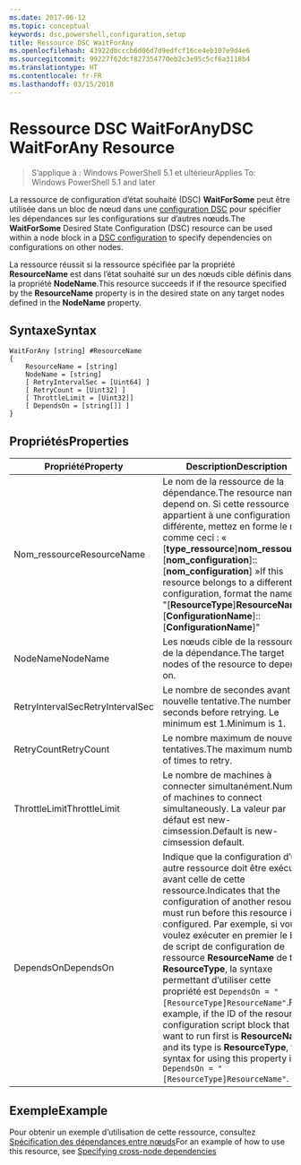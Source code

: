 ```yaml
---
ms.date: 2017-06-12
ms.topic: conceptual
keywords: dsc,powershell,configuration,setup
title: Ressource DSC WaitForAny
ms.openlocfilehash: 43922dbcccb6d06d7d9edfcf16ce4eb107e9d4e6
ms.sourcegitcommit: 99227f62dcf827354770eb2c3e95c5cf6a3118b4
ms.translationtype: HT
ms.contentlocale: fr-FR
ms.lasthandoff: 03/15/2018
---
```

# <a name="dsc-waitforany-resource"></a><span data-ttu-id="864f3-103">Ressource DSC WaitForAny</span><span class="sxs-lookup"><span data-stu-id="864f3-103">DSC WaitForAny Resource</span></span>

> <span data-ttu-id="864f3-104">S’applique à : Windows PowerShell 5.1 et ultérieur</span><span class="sxs-lookup"><span data-stu-id="864f3-104">Applies To: Windows PowerShell 5.1 and later</span></span>

<span data-ttu-id="864f3-105">La ressource de configuration d’état souhaité (DSC) **WaitForSome** peut être utilisée dans un bloc de nœud dans une [configuration DSC](configurations.md) pour spécifier les dépendances sur les configurations sur d’autres nœuds.</span><span class="sxs-lookup"><span data-stu-id="864f3-105">The **WaitForSome** Desired State Configuration (DSC) resource can be used within a node block in a [DSC configuration](configurations.md) to specify dependencies on configurations on other nodes.</span></span>

<span data-ttu-id="864f3-106">La ressource réussit si la ressource spécifiée par la propriété **ResourceName** est dans l’état souhaité sur un des nœuds cible définis dans la propriété **NodeName**.</span><span class="sxs-lookup"><span data-stu-id="864f3-106">This resource succeeds if if the resource specified by the **ResourceName** property is in the desired state on any target nodes defined in the **NodeName** property.</span></span>


## <a name="syntax"></a><span data-ttu-id="864f3-107">Syntaxe</span><span class="sxs-lookup"><span data-stu-id="864f3-107">Syntax</span></span>

```
WaitForAny [string] #ResourceName
{
    ResourceName = [string]
    NodeName = [string]
    [ RetryIntervalSec = [Uint64] ]
    [ RetryCount = [Uint32] ] 
    [ ThrottleLimit = [Uint32]]
    [ DependsOn = [string[]] ]
}
```

## <a name="properties"></a><span data-ttu-id="864f3-108">Propriétés</span><span class="sxs-lookup"><span data-stu-id="864f3-108">Properties</span></span>

|  <span data-ttu-id="864f3-109">Propriété</span><span class="sxs-lookup"><span data-stu-id="864f3-109">Property</span></span>  |  <span data-ttu-id="864f3-110">Description</span><span class="sxs-lookup"><span data-stu-id="864f3-110">Description</span></span>   | 
|---|---| 
| <span data-ttu-id="864f3-111">Nom_ressource</span><span class="sxs-lookup"><span data-stu-id="864f3-111">ResourceName</span></span>| <span data-ttu-id="864f3-112">Le nom de la ressource de la dépendance.</span><span class="sxs-lookup"><span data-stu-id="864f3-112">The resource name to depend on.</span></span> <span data-ttu-id="864f3-113">Si cette ressource appartient à une configuration différente, mettez en forme le nom comme ceci : « [__type_ressource__]__nom_ressource__::[__nom_configuration__]::[__nom_configuration__] »</span><span class="sxs-lookup"><span data-stu-id="864f3-113">If this resource belongs to a different configuration, format the name as "[__ResourceType__]__ResourceName__::[__ConfigurationName__]::[__ConfigurationName__]"</span></span>| 
| <span data-ttu-id="864f3-114">NodeName</span><span class="sxs-lookup"><span data-stu-id="864f3-114">NodeName</span></span>| <span data-ttu-id="864f3-115">Les nœuds cible de la ressource de la dépendance.</span><span class="sxs-lookup"><span data-stu-id="864f3-115">The target nodes of the resource to depend on.</span></span>| 
| <span data-ttu-id="864f3-116">RetryIntervalSec</span><span class="sxs-lookup"><span data-stu-id="864f3-116">RetryIntervalSec</span></span>| <span data-ttu-id="864f3-117">Le nombre de secondes avant la nouvelle tentative.</span><span class="sxs-lookup"><span data-stu-id="864f3-117">The number of seconds before retrying.</span></span> <span data-ttu-id="864f3-118">Le minimum est 1.</span><span class="sxs-lookup"><span data-stu-id="864f3-118">Minimum is 1.</span></span>| 
| <span data-ttu-id="864f3-119">RetryCount</span><span class="sxs-lookup"><span data-stu-id="864f3-119">RetryCount</span></span>| <span data-ttu-id="864f3-120">Le nombre maximum de nouvelles tentatives.</span><span class="sxs-lookup"><span data-stu-id="864f3-120">The maximum number of times to retry.</span></span>| 
| <span data-ttu-id="864f3-121">ThrottleLimit</span><span class="sxs-lookup"><span data-stu-id="864f3-121">ThrottleLimit</span></span>| <span data-ttu-id="864f3-122">Le nombre de machines à connecter simultanément.</span><span class="sxs-lookup"><span data-stu-id="864f3-122">Number of machines to connect simultaneously.</span></span> <span data-ttu-id="864f3-123">La valeur par défaut est new-cimsession.</span><span class="sxs-lookup"><span data-stu-id="864f3-123">Default is new-cimsession default.</span></span>| 
| <span data-ttu-id="864f3-124">DependsOn</span><span class="sxs-lookup"><span data-stu-id="864f3-124">DependsOn</span></span> | <span data-ttu-id="864f3-125">Indique que la configuration d’une autre ressource doit être exécutée avant celle de cette ressource.</span><span class="sxs-lookup"><span data-stu-id="864f3-125">Indicates that the configuration of another resource must run before this resource is configured.</span></span> <span data-ttu-id="864f3-126">Par exemple, si vous voulez exécuter en premier le bloc de script de configuration de ressource __ResourceName__ de type __ResourceType__, la syntaxe permettant d’utiliser cette propriété est `DependsOn = "[ResourceType]ResourceName"`.</span><span class="sxs-lookup"><span data-stu-id="864f3-126">For example, if the ID of the resource configuration script block that you want to run first is __ResourceName__ and its type is __ResourceType__, the syntax for using this property is `DependsOn = "[ResourceType]ResourceName"`.</span></span>|


## <a name="example"></a><span data-ttu-id="864f3-127">Exemple</span><span class="sxs-lookup"><span data-stu-id="864f3-127">Example</span></span>

<span data-ttu-id="864f3-128">Pour obtenir un exemple d’utilisation de cette ressource, consultez [Spécification des dépendances entre nœuds](crossNodeDependencies.md)</span><span class="sxs-lookup"><span data-stu-id="864f3-128">For an example of how to use this resource, see [Specifying cross-node dependencies](crossNodeDependencies.md)</span></span>

